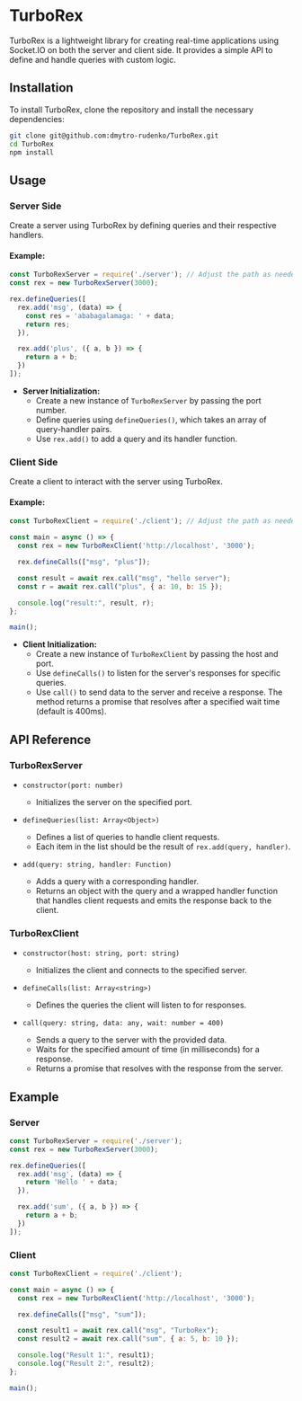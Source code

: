 # TurboRex

TurboRex is a lightweight library for creating real-time applications using Socket.IO on both the server and client side. It provides a simple API to define and handle queries with custom logic.

## Installation

To install TurboRex, clone the repository and install the necessary dependencies:

```bash
git clone git@github.com:dmytro-rudenko/TurboRex.git
cd TurboRex
npm install
```

## Usage

### Server Side

Create a server using TurboRex by defining queries and their respective handlers.

#### Example:

```javascript
const TurboRexServer = require('./server'); // Adjust the path as needed
const rex = new TurboRexServer(3000);

rex.defineQueries([
  rex.add('msg', (data) => {
    const res = 'ababagalamaga: ' + data;
    return res;
  }),

  rex.add('plus', ({ a, b }) => {
    return a + b;
  })
]);
```

- **Server Initialization:**
  - Create a new instance of `TurboRexServer` by passing the port number.
  - Define queries using `defineQueries()`, which takes an array of query-handler pairs.
  - Use `rex.add()` to add a query and its handler function.

### Client Side

Create a client to interact with the server using TurboRex.

#### Example:

```javascript
const TurboRexClient = require('./client'); // Adjust the path as needed

const main = async () => {
  const rex = new TurboRexClient('http://localhost', '3000');

  rex.defineCalls(["msg", "plus"]);

  const result = await rex.call("msg", "hello server");
  const r = await rex.call("plus", { a: 10, b: 15 });

  console.log("result:", result, r);
};

main();
```

- **Client Initialization:**
  - Create a new instance of `TurboRexClient` by passing the host and port.
  - Use `defineCalls()` to listen for the server's responses for specific queries.
  - Use `call()` to send data to the server and receive a response. The method returns a promise that resolves after a specified wait time (default is 400ms).

## API Reference

### TurboRexServer

- `constructor(port: number)`
  - Initializes the server on the specified port.

- `defineQueries(list: Array<Object>)`
  - Defines a list of queries to handle client requests.
  - Each item in the list should be the result of `rex.add(query, handler)`.

- `add(query: string, handler: Function)`
  - Adds a query with a corresponding handler.
  - Returns an object with the query and a wrapped handler function that handles client requests and emits the response back to the client.

### TurboRexClient

- `constructor(host: string, port: string)`
  - Initializes the client and connects to the specified server.

- `defineCalls(list: Array<string>)`
  - Defines the queries the client will listen to for responses.

- `call(query: string, data: any, wait: number = 400)`
  - Sends a query to the server with the provided data.
  - Waits for the specified amount of time (in milliseconds) for a response.
  - Returns a promise that resolves with the response from the server.

## Example

### Server

```javascript
const TurboRexServer = require('./server');
const rex = new TurboRexServer(3000);

rex.defineQueries([
  rex.add('msg', (data) => {
    return 'Hello ' + data;
  }),

  rex.add('sum', ({ a, b }) => {
    return a + b;
  })
]);
```

### Client

```javascript
const TurboRexClient = require('./client');

const main = async () => {
  const rex = new TurboRexClient('http://localhost', '3000');

  rex.defineCalls(["msg", "sum"]);

  const result1 = await rex.call("msg", "TurboRex");
  const result2 = await rex.call("sum", { a: 5, b: 10 });

  console.log("Result 1:", result1);
  console.log("Result 2:", result2);
};

main();
```
